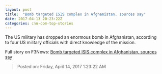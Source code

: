 ```yaml
---
layout: post
title:  "Bomb targeted ISIS complex in Afghanistan, sources say"
date: 2017-04-13 20:23:22Z
categories: cnn-com-top-stories
---
```


The US military has dropped an enormous bomb in Afghanistan, according to four US military officials with direct knowledge of the mission.


Full story on F3News: [Bomb targeted ISIS complex in Afghanistan, sources say](http://www.f3nws.com/n/m2DFaG)

> Posted on: Friday, April 14, 2017 1:23:22 AM
